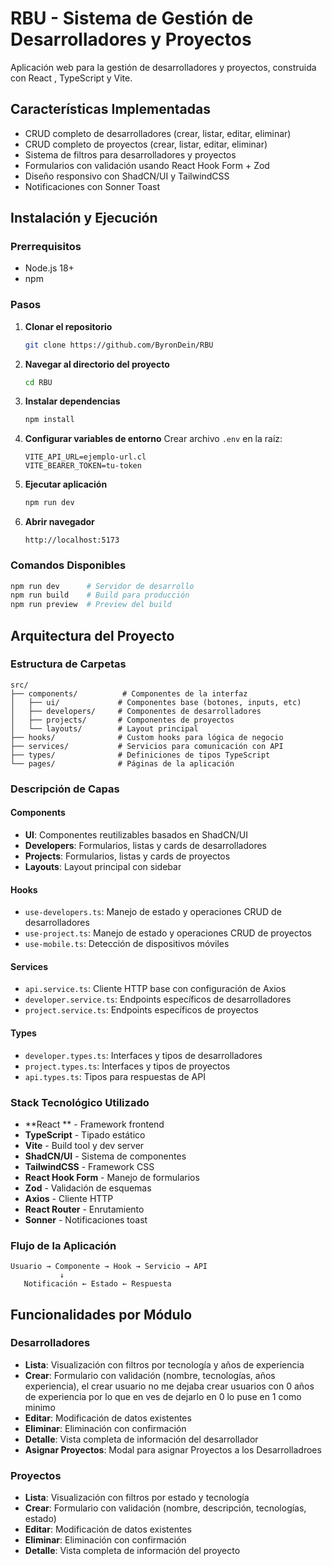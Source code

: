 # RBU - Sistema de Gestión de Desarrolladores y Proyectos

Aplicación web para la gestión de desarrolladores y proyectos, construida con React , TypeScript y Vite.

## Características Implementadas

- CRUD completo de desarrolladores (crear, listar, editar, eliminar)
- CRUD completo de proyectos (crear, listar, editar, eliminar)
- Sistema de filtros para desarrolladores y proyectos
- Formularios con validación usando React Hook Form + Zod
- Diseño responsivo con ShadCN/UI y TailwindCSS
- Notificaciones con Sonner Toast

## Instalación y Ejecución

### Prerrequisitos
- Node.js 18+
- npm

### Pasos

1. **Clonar el repositorio**
   ```bash
   git clone https://github.com/ByronDein/RBU
   ```

2. **Navegar al directorio del proyecto**
   ```bash
   cd RBU
   ```

3. **Instalar dependencias**
   ```bash
   npm install
   ```

4. **Configurar variables de entorno**
   Crear archivo `.env` en la raíz:
   ```
   VITE_API_URL=ejemplo-url.cl
   VITE_BEARER_TOKEN=tu-token
   ```

5. **Ejecutar aplicación**
   ```bash
   npm run dev
   ```

6. **Abrir navegador**
   ```
   http://localhost:5173
   ```

### Comandos Disponibles

```bash
npm run dev      # Servidor de desarrollo
npm run build    # Build para producción
npm run preview  # Preview del build
```

## Arquitectura del Proyecto

### Estructura de Carpetas

```
src/
├── components/          # Componentes de la interfaz
│   ├── ui/             # Componentes base (botones, inputs, etc)
│   ├── developers/     # Componentes de desarrolladores
│   ├── projects/       # Componentes de proyectos
│   └── layouts/        # Layout principal
├── hooks/              # Custom hooks para lógica de negocio
├── services/           # Servicios para comunicación con API
├── types/              # Definiciones de tipos TypeScript
└── pages/              # Páginas de la aplicación
```

### Descripción de Capas

#### **Components**
- **UI**: Componentes reutilizables basados en ShadCN/UI
- **Developers**: Formularios, listas y cards de desarrolladores
- **Projects**: Formularios, listas y cards de proyectos
- **Layouts**: Layout principal con sidebar

#### **Hooks**
- `use-developers.ts`: Manejo de estado y operaciones CRUD de desarrolladores
- `use-project.ts`: Manejo de estado y operaciones CRUD de proyectos  
- `use-mobile.ts`: Detección de dispositivos móviles

#### **Services**
- `api.service.ts`: Cliente HTTP base con configuración de Axios
- `developer.service.ts`: Endpoints específicos de desarrolladores
- `project.service.ts`: Endpoints específicos de proyectos

#### **Types**
- `developer.types.ts`: Interfaces y tipos de desarrolladores
- `project.types.ts`: Interfaces y tipos de proyectos
- `api.types.ts`: Tipos para respuestas de API

### Stack Tecnológico Utilizado

- **React ** - Framework frontend
- **TypeScript** - Tipado estático
- **Vite** - Build tool y dev server
- **ShadCN/UI** - Sistema de componentes
- **TailwindCSS** - Framework CSS
- **React Hook Form** - Manejo de formularios
- **Zod** - Validación de esquemas
- **Axios** - Cliente HTTP
- **React Router** - Enrutamiento
- **Sonner** - Notificaciones toast

### Flujo de la Aplicación

```
Usuario → Componente → Hook → Servicio → API
           ↓
   Notificación ← Estado ← Respuesta
```

## Funcionalidades por Módulo

### Desarrolladores
- **Lista**: Visualización con filtros por tecnología y años de experiencia
- **Crear**: Formulario con validación (nombre, tecnologías, años experiencia), el crear usuario no me dejaba crear usuarios con 0 años de experiencia por lo que en ves de dejarlo en 0 lo puse en 1 como minimo
- **Editar**: Modificación de datos existentes
- **Eliminar**: Eliminación con confirmación
- **Detalle**: Vista completa de información del desarrollador
- **Asignar Proyectos**: Modal para asignar Proyectos a los  Desarrolladroes

### Proyectos
- **Lista**: Visualización con filtros por estado y tecnología
- **Crear**: Formulario con validación (nombre, descripción, tecnologías, estado)
- **Editar**: Modificación de datos existentes
- **Eliminar**: Eliminación con confirmación
- **Detalle**: Vista completa de información del proyecto


